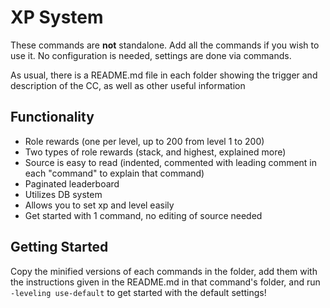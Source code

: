 # XP System
These commands are **not** standalone. Add all the commands if you wish to use it. No configuration is needed, settings are done via commands.

As usual, there is a README.md file in each folder showing the trigger and description of the CC, as well as other useful information

## Functionality
* Role rewards (one per level, up to 200 from level 1 to 200)
* Two types of role rewards (stack, and highest, explained more)
* Source is easy to read (indented, commented with leading comment in each "command" to explain that command)
* Paginated leaderboard
* Utilizes DB system
* Allows you to set xp and level easily
* Get started with 1 command, no editing of source needed

## Getting Started
Copy the minified versions of each commands in the folder, add them with the instructions given in the README.md in that command's folder, and run `-leveling use-default` to get started with the default settings!